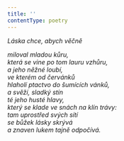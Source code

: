 ```yaml
---
title: ''
contentType: poetry
---
```


<section>

_Láska chce, abych věčně_

_miloval mladou kůru,  
která se vine po tom lauru vzhůru,  
a jeho něžné loubí,  
ve kterém od červánků  
hlaholí ptactvo do šumících vánků,  
a svěží, sladký stín  
té jeho husté hlavy,  
který se klade ve snách na klín trávy:  
tam uprostřed svých sítí  
se bůžek lásky skrývá  
a znaven lukem tajně odpočívá._

</section>
